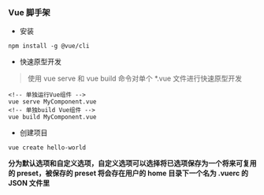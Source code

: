 ### Vue 脚手架

- 安装

```
npm install -g @vue/cli
```

- 快速原型开发

> 使用 vue serve 和 vue build 命令对单个 \*.vue 文件进行快速原型开发

```
<!-- 单独运行Vue组件 -->
vue serve MyComponent.vue
<!-- 单独build Vue组件 -->
vue build MyComponent.vue
```

- 创建项目

```
vue create hello-world
```

**分为默认选项和自定义选项，自定义选项可以选择将已选项保存为一个将来可复用的 preset，被保存的 preset 将会存在用户的 home 目录下一个名为 .vuerc 的 JSON 文件里**
